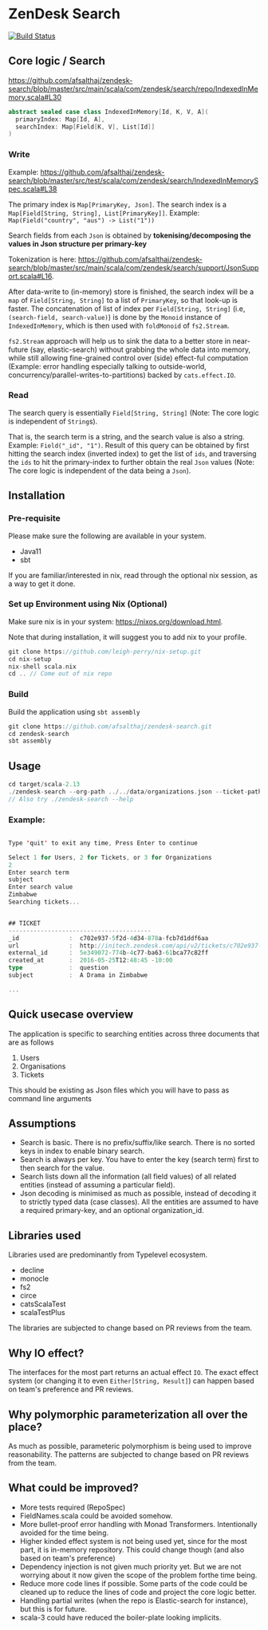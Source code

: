 # ZenDesk Search

[![Build Status](https://travis-ci.com/afsalthaj/zendesk-search.svg?branch=master)](https://travis-ci.com/afsalthaj/zendesk-search)

## Core logic / Search

https://github.com/afsalthaj/zendesk-search/blob/master/src/main/scala/com/zendesk/search/repo/IndexedInMemory.scala#L30

```scala
abstract sealed case class IndexedInMemory[Id, K, V, A](
  primaryIndex: Map[Id, A],
  searchIndex: Map[Field[K, V], List[Id]]
)

```

### Write

Example: https://github.com/afsalthaj/zendesk-search/blob/master/src/test/scala/com/zendesk/search/IndexedInMemorySpec.scala#L38

The primary index is `Map[PrimaryKey, Json]`. 
The search index is a `Map[Field[String, String], List[PrimaryKey]]`. Example: `Map(Field("country", "aus") -> List("1"))`

Search fields from each `Json` is obtained by 
**tokenising/decomposing the values in Json structure per primary-key** 

Tokenization is here: https://github.com/afsalthaj/zendesk-search/blob/master/src/main/scala/com/zendesk/search/support/JsonSupport.scala#L16.

After data-write to (in-memory) store is finished, 
the search index will be a `map` of `Field[String, String]` to a list of `PrimaryKey`, so that look-up is faster.
The concatenation of list of index per `Field[String, String]` (i.e, `(search-field, search-value)`) 
is done by the `Monoid` instance of `IndexedInMemory`, which is then used with `foldMonoid` of `fs2.Stream`.

`fs2.Stream` approach will help us to sink the data to a better store in near-future (say, elastic-search) without grabbing the whole
data into memory, while still allowing fine-grained control over (side) effect-ful computation 
(Example: error handling especially talking to outside-world, concurrency/parallel-writes-to-partitions) 
backed by `cats.effect.IO`.

### Read
The search query is essentially `Field[String, String]` (Note: The core logic is independent of `String`s).

That is, the search term is a string, and the search value is also a string. Example: `Field("_id", "1")`.
Result of this query can be obtained by first hitting the search index (inverted index) to get the list
of `ids`, and traversing the `ids` to hit the primary-index to further obtain the real `Json` values (Note: The core logic is independent of the data being a `Json`).


## Installation

### Pre-requisite

Please make sure the following are available in your system. 

* Java11
* sbt  

If you are familiar/interested in nix, read through the optional nix session,
as a way to get it done. 

### Set up Environment using Nix (Optional)

Make sure nix is in your system: https://nixos.org/download.html.

Note that during installation, it will suggest you to add nix to your profile.

```scala
git clone https://github.com/leigh-perry/nix-setup.git
cd nix-setup
nix-shell scala.nix
cd .. // Come out of nix repo
```

### Build

Build the application using `sbt assembly`

```scala
git clone https://github.com/afsalthaj/zendesk-search.git
cd zendesk-search
sbt assembly
```

## Usage

```scala
cd target/scala-2.13
./zendesk-search --org-path ../../data/organizations.json --ticket-path "../../data/tickets.json" --user-file "../../data/users.json"
// Also try ./zendesk-search --help
```

### Example:

```scala

Type 'quit' to exit any time, Press Enter to continue

Select 1 for Users, 2 for Tickets, or 3 for Organizations
2
Enter search term
subject
Enter search value
Zimbabwe
Searching tickets...


## TICKET
----------------------------------------
_id              :  c702e937-5f2d-4d34-878a-fcb7d1ddf6aa
url              :  http://initech.zendesk.com/api/v2/tickets/c702e937-5f2d-4d34-878a-fcb7d1ddf6aa.json
external_id      :  5e349072-774b-4c77-ba63-61bca77c82ff
created_at       :  2016-05-25T12:48:45 -10:00
type             :  question
subject          :  A Drama in Zimbabwe

...
```

## Quick usecase overview

The application is specific to searching entities across
three documents that are as follows

1) Users
2) Organisations
3) Tickets

This should be existing as Json files which you will have to pass as command line arguments
 
## Assumptions

* Search is basic. There is no prefix/suffix/like search. There is no sorted keys in index to enable binary search.
* Search is always per key. You have to enter the key (search term) first to then search for the value.
* Search lists down all the information (all field values) of all related entities (instead of assuming a particular field).
* Json decoding is minimised as much as possible, instead of decoding it to strictly typed data (case classes). All the entities
are assumed to have a required primary-key, and an optional organization_id.
 
## Libraries used

Libraries used are predominantly from Typelevel ecosystem. 

* decline     
* monocle     
* fs2         
* circe        
* catsScalaTest
* scalaTestPlus

The libraries are subjected to change based on PR reviews from the team.

## Why IO effect?

The interfaces for the most part returns an actual effect `IO`.
The exact effect system (or changing it to even `Either[String, Result]`) can happen based on team's preference and PR reviews.

## Why polymorphic parameterization all over the place?

As much as possible, parameteric polymorphism is being used to improve reasonability.
The patterns are subjected to change based on PR reviews from the team.

## What could be improved?

* More tests required (RepoSpec)
* FieldNames.scala could be avoided somehow.
* More bullet-proof error handling with Monad Transformers. Intentionally avoided for the time being.
* Higher kinded effect system is not being used yet, since for the most part, it is in-memory repository. This could change though (and also based on team's preference)
* Dependency injection is not given much priority yet. But we are not worrying about it now given the scope of the problem forthe time being.
* Reduce more code lines if possible. Some parts of the code could be cleaned up to reduce the lines of code and project the core logic better.
* Handling partial writes (when the repo is Elastic-search for instance), but this is for future.
* scala-3 could have reduced the boiler-plate looking implicits.
